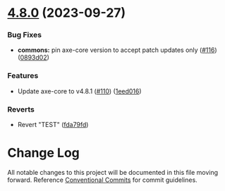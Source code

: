 # [4.8.0](https://github.com/dequelabs/axe-core-nuget/compare/v4.7.2...v4.8.0) (2023-09-27)


### Bug Fixes

* **commons:** pin axe-core version to accept patch updates only ([#116](https://github.com/dequelabs/axe-core-nuget/issues/116)) ([0893d02](https://github.com/dequelabs/axe-core-nuget/commit/0893d02ad88a97e7792424c56383e6516ebef50a))


### Features

* Update axe-core to v4.8.1 ([#110](https://github.com/dequelabs/axe-core-nuget/issues/110)) ([1eed016](https://github.com/dequelabs/axe-core-nuget/commit/1eed016be84badd1cf39ba7fbc4be6d81ae09280))


### Reverts

* Revert "TEST" ([fda79fd](https://github.com/dequelabs/axe-core-nuget/commit/fda79fd7c340830998ef840a8db82ad0adc8bd31))



# Change Log

All notable changes to this project will be documented in this file moving forward. Reference [Conventional Commits](https://conventionalcommits.org/) for commit guidelines. 